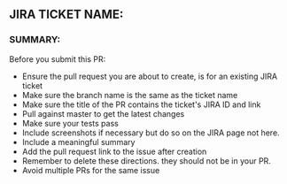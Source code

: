## JIRA TICKET NAME:

### SUMMARY:


Before you submit this PR:
- Ensure the pull request you are about to create, is for an existing JIRA ticket
- Make sure the branch name is the same as the ticket name
- Make sure the title of the PR contains the ticket's JIRA ID and link
- Pull against master to get the latest changes
- Make sure your tests pass
- Include screenshots if necessary but do so on the JIRA page not here.
- Include a meaningful summary
- Add the pull request link to the issue after creation
- Remember to delete these directions. they should not be in your PR.
- Avoid multiple PRs for the same issue
